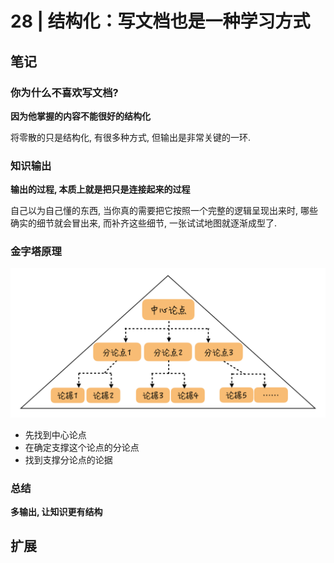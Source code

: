 # 28 | 结构化：写文档也是一种学习方式

## 笔记

### 你为什么不喜欢写文档?

**因为他掌握的内容不能很好的结构化**

将零散的只是结构化, 有很多种方式, 但输出是非常关键的一环.

### 知识输出

**输出的过程, 本质上就是把只是连接起来的过程**

自己以为自己懂的东西, 当你真的需要把它按照一个完整的逻辑呈现出来时, 哪些确实的细节就会冒出来, 而补齐这些细节, 一张试试地图就逐渐成型了.

### 金字塔原理

![](./img/28_01.jpg)

* 先找到中心论点
* 在确定支撑这个论点的分论点
* 找到支撑分论点的论据

### 总结

**多输出, 让知识更有结构**

## 扩展